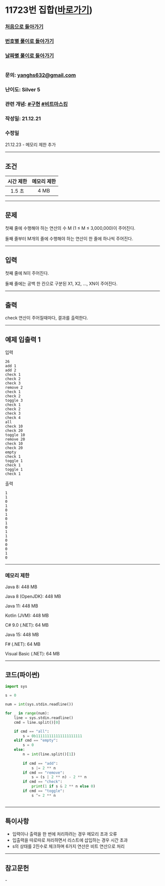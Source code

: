 # 11723번 집합([바로가기](https://www.acmicpc.net/problem/11723))

### [처음으로 돌아가기](/README.md)
### [번호별 풀이로 돌아가기](README.md)
### [날짜별 풀이로 돌아가기](/Sort%20by%20date.md)
#
### 문의: yanghs632@gmail.com
### 난이도: Silver 5
### 관련 개념: [#구현](https://www.acmicpc.net/problemset?sort=ac_desc&algo=102) [#비트마스킹](https://www.acmicpc.net/problemset?sort=ac_desc&algo=14)
### 작성일: 21.12.21
### 수정일
21.12.23 - 메모리 제한 추가

---
## 조건
시간 제한|메모리 제한|
:---:|:---:
1.5 초|4 MB

---
## 문제
첫째 줄에 수행해야 하는 연산의 수 M (1 ≤ M ≤ 3,000,000)이 주어진다.

둘째 줄부터 M개의 줄에 수행해야 하는 연산이 한 줄에 하나씩 주어진다.

---
## 입력
첫째 줄에 N이 주어진다.

둘째 줄에는 공백 한 칸으로 구분된 X1, X2, ..., XN이 주어진다.

---
## 출력
check 연산이 주어질때마다, 결과를 출력한다.

---
## 예제 입출력 1
입력
```
26
add 1
add 2
check 1
check 2
check 3
remove 2
check 1
check 2
toggle 3
check 1
check 2
check 3
check 4
all
check 10
check 20
toggle 10
remove 20
check 10
check 20
empty
check 1
toggle 1
check 1
toggle 1
check 1
```

출력
```
1
1
0
1
0
1
0
1
0
1
1
0
0
0
1
0
```

---
### 메모리 제한
Java 8: 448 MB

Java 8 (OpenJDK): 448 MB

Java 11: 448 MB

Kotlin (JVM): 448 MB

C# 9.0 (.NET): 64 MB

Java 15: 448 MB

F# (.NET): 64 MB

Visual Basic (.NET): 64 MB

---
## 코드(파이썬)
```python
import sys

s = 0

num = int(sys.stdin.readline())

for _ in range(num):
    line = sys.stdin.readline()
    cmd = line.split()[0]

    if cmd == "all":
        s = 0b111111111111111111111
    elif cmd == "empty":
        s = 0
    else:
        n = int(line.split()[1])
        
        if cmd == "add":
            s |= 2 ** n      
        if cmd == "remove":
            s = (s | 2 ** n) - 2 ** n      
        if cmd == "check":
            print(1 if s & 2 ** n else 0)
        if cmd == "toggle":
            s ^= 2 ** n
        
```

---
## 특이사항
- 입력이나 출력을 한 번에 처리하려는 경우 메모리 초과 오류
- 입출력을 따로따로 처리하면서 리스트에 삽입하는 경우 시간 초과
- s의 상태를 2진수로 체크하며 6가지 연산은 비트 연산으로 처리

---
## 참고문헌
\-